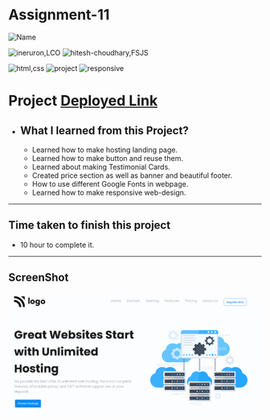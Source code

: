 # Assignment-11


![Name](https://img.shields.io/badge/Deepak--Malik-Student-important)

![ineruron,LCO](https://img.shields.io/badge/iNeuron%20-LCO-yellowgreen)
![hitesh-choudhary,FSJS](https://img.shields.io/badge/HITESH--CHOUDHARY%20-Full--Stack--JS--bootcamp-green)

![html,css](https://img.shields.io/badge/html-CSS-9cf)
![project](https://img.shields.io/badge/PROJECT-11-blue)
![responsive](https://img.shields.io/badge/Responsive-Design-orange)

# Project [Deployed Link](https://deepakproject11.netlify.app)

- What I learned from this Project?
  - 
  - Learned how to make hosting landing page.
  - Learned how to make button and reuse them. 
  - Learned about making Testimonial Cards.
  - Created price section as well as banner and beautiful footer.
  - How to use different Google Fonts in webpage.
  - Learned how to make responsive web-design.
  
  

 
---

## Time taken to finish this project

- 10 hour to complete it.


---

## ScreenShot
![Project-img](./screenshot/Screenshot.png)
